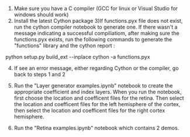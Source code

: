 1) Make sure you have a C compiler (GCC for linux or Visual Studio for windows should work)
2) Install the latest Cython package
3)If functions.pyx file does not exist, run the cython compiler notebook to generate one. If there wasn't a message indicating a successful compiliatiom, after making sure
the functions.pyx exists, run the following commands to generate the "functions" library and the cython report :

python setup.py build_ext --inplace
cython -a functions.pyx

4) If see an error message, either regarding Cython or the compiler, go back to steps 1 and 2

5) Run the "Layer generator examples.ipynb" notebook to create the appropriate coefficient and index layers. When you run the notebook, first choose the location and coefficent files for the retina. 
Then select the location and coefficent files for the left hemisphere of the cortex, then select the location and coefficent files for the right cortex hemisphere.

6) Run the "Retina examples.ipynb" notebook which contains 2 demos.